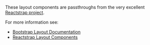 These layout components are passthroughs from the very excellent [Reactstrap project](https://reactstrap.github.io/).

For more information see:

- [Bootstrap Layout Documentation](https://getbootstrap.com/docs/4.3/layout/overview/)
- [Reactstrap Layout Components](https://reactstrap.github.io/components/layout/)